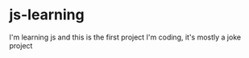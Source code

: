 # js-learning

I'm learning js and this is the first project I'm coding, it's mostly a joke project
